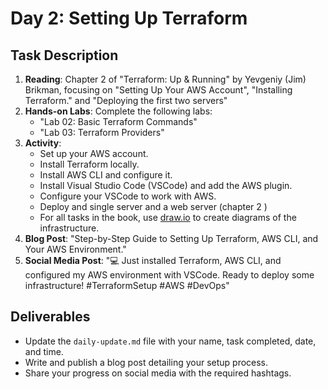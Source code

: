 # Day 2: Setting Up Terraform

## Task Description

1. **Reading**: Chapter 2 of "Terraform: Up & Running" by Yevgeniy (Jim) Brikman, focusing on "Setting Up Your AWS Account", "Installing Terraform." and "Deploying the first two servers"
2. **Hands-on Labs**: Complete the following labs:
   - "Lab 02: Basic Terraform Commands"
   - "Lab 03: Terraform Providers"
3. **Activity**: 
   - Set up your AWS account.
   - Install Terraform locally.
   - Install AWS CLI and configure it.
   - Install Visual Studio Code (VSCode) and add the AWS plugin.
   - Configure your VSCode to work with AWS.
   - Deploy and single server and a web server (chapter 2 )
   - For all tasks in the book, use [draw.io](https://app.diagrams.net/) to create diagrams of the infrastructure.
4. **Blog Post**: "Step-by-Step Guide to Setting Up Terraform, AWS CLI, and Your AWS Environment."
5. **Social Media Post**: "💻 Just installed Terraform, AWS CLI, and configured my AWS environment with VSCode. Ready to deploy some infrastructure! #TerraformSetup #AWS #DevOps"

## Deliverables

- Update the `daily-update.md` file with your name, task completed, date, and time.
- Write and publish a blog post detailing your setup process.
- Share your progress on social media with the required hashtags.





